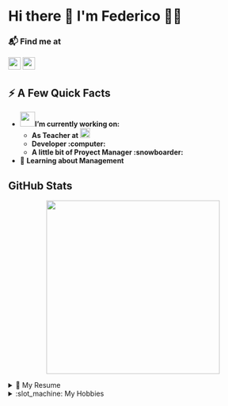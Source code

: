<h1>
    Hi there 👋 I'm Federico 👨‍💻
</h1>
<h3>
📬 Find me at
</h3>
<p>
    <a href="https://www.linkedin.com/in/federico-madoery"><img
            src="https://img.shields.io/badge/linkedin-%230077B5.svg?&style=for-the-badge&logo=linkedin&logoColor=white"
            height=25></a> <a href="https://es.stackoverflow.com/users/69913/federico-madoery?tab=profile"><img
        src="https://img.shields.io/badge/stack%20overflow-FE7A16?logo=stack-overflow&logoColor=white&style=for-the-badge"
        height=25></a>
</p>

<h2>
    ⚡️ A Few Quick Facts
</h2>

<ul>
    <li><b><img src="https://media.giphy.com/media/WUlplcMpOCEmTGBtBW/giphy.gif" width="30">I’m currently working on:</b>
        <ul>
            <li><b>
                As Teacher at <a href="https://www.frsf.utn.edu.ar/"><img
                    src="https://utn.edu.ar/images/logo-utn.png" height=20 alt="UTN"></a></b>
            </li>
            <li>
               <b> Developer :computer:</b>
            </li>
            <li>
                <b>A little bit of Proyect Manager :snowboarder: </b>
            </li>
        </ul>
    </li>
    <li>🌱 <b>Learning about Management</b></li>
</ul>

<h2>GitHub Stats</h2>

<p align='center'>
    <a href="#"><img
            src="https://github-readme-stats.vercel.app/api?username=FedeMadoery&show_icons=true&count_private=true&theme=dark"
            width="350"></a>
</p>

<details>
    <summary>📃 My Resume</summary>

</details>
<details>
    <summary>:slot_machine: My Hobbies</summary>

</details>
